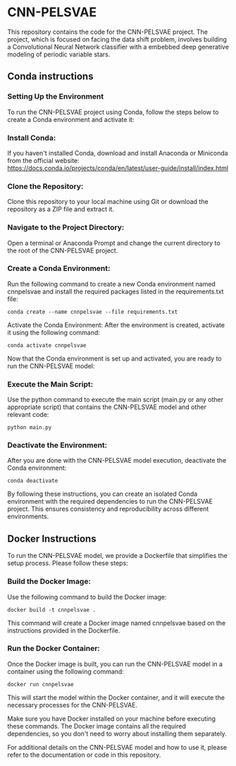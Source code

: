 # CNN-PELSVAE

This repository contains the code for the CNN-PELSVAE project. The project, which is focused on facing the data shift problem, involves building a Convolutional Neural Network classifier with a embebbed deep generative modeling of periodic variable stars. 


## Conda instructions

### Setting Up the Environment
To run the CNN-PELSVAE project using Conda, follow the steps below to create a Conda environment and activate it:

### Install Conda:
If you haven't installed Conda, download and install Anaconda or Miniconda from the official website: https://docs.conda.io/projects/conda/en/latest/user-guide/install/index.html

### Clone the Repository:
Clone this repository to your local machine using Git or download the repository as a ZIP file and extract it.

### Navigate to the Project Directory:
Open a terminal or Anaconda Prompt and change the current directory to the root of the CNN-PELSVAE project.

### Create a Conda Environment:
Run the following command to create a new Conda environment named cnnpelsvae and install the required packages listed in the requirements.txt file:

`conda create --name cnnpelsvae --file requirements.txt`


Activate the Conda Environment:
After the environment is created, activate it using the following command:

`conda activate cnnpelsvae`

Now that the Conda environment is set up and activated, you are ready to run the CNN-PELSVAE model:

### Execute the Main Script:
Use the python command to execute the main script (main.py or any other appropriate script) that contains the CNN-PELSVAE model and other relevant code:

`python main.py`

### Deactivate the Environment:
After you are done with the CNN-PELSVAE model execution, deactivate the Conda environment:

`conda deactivate`

By following these instructions, you can create an isolated Conda environment with the required dependencies to run the CNN-PELSVAE project. This ensures consistency and reproducibility across different environments.

## Docker Instructions
To run the CNN-PELSVAE model, we provide a Dockerfile that simplifies the setup process. Please follow these steps:

### Build the Docker Image:
Use the following command to build the Docker image:

`docker build -t cnnpelsvae .`

This command will create a Docker image named cnnpelsvae based on the instructions provided in the Dockerfile.

### Run the Docker Container:

Once the Docker image is built, you can run the CNN-PELSVAE model in a container using the following command:

`docker run cnnpelsvae`

This will start the model within the Docker container, and it will execute the necessary processes for the CNN-PELSVAE.

Make sure you have Docker installed on your machine before executing these commands. The Docker image contains all the required dependencies, so you don't need to worry about installing them separately.

For additional details on the CNN-PELSVAE model and how to use it, please refer to the documentation or code in this repository.
